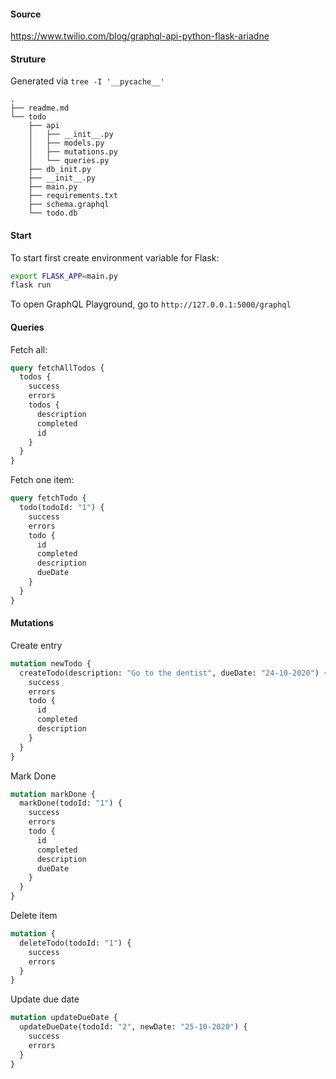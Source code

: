 #### Source

https://www.twilio.com/blog/graphql-api-python-flask-ariadne

#### Struture

Generated via `tree -I '__pycache__'`

```
.
├── readme.md
└── todo
    ├── api
    │   ├── __init__.py
    │   ├── models.py
    │   ├── mutations.py
    │   └── queries.py
    ├── db_init.py
    ├── __init__.py
    ├── main.py
    ├── requirements.txt
    ├── schema.graphql
    └── todo.db
```

#### Start

To start first create environment variable for Flask:

```bash
export FLASK_APP=main.py
flask run
```

To open GraphQL Playground, go to `http://127.0.0.1:5000/graphql`

#### Queries

Fetch all:

```graphql
query fetchAllTodos {
  todos {
    success
    errors
    todos {
      description
      completed
      id
    }
  }
}
```

Fetch one item:

```graphql
query fetchTodo {
  todo(todoId: "1") {
    success
    errors
    todo {
      id
      completed
      description
      dueDate
    }
  }
}
```

#### Mutations

Create entry

```graphql
mutation newTodo {
  createTodo(description: "Go to the dentist", dueDate: "24-10-2020") {
    success
    errors
    todo {
      id
      completed
      description
    }
  }
}
```

Mark Done

```graphql
mutation markDone {
  markDone(todoId: "1") {
    success
    errors
    todo {
      id
      completed
      description
      dueDate
    }
  }
}
```

Delete item

```graphql
mutation {
  deleteTodo(todoId: "1") {
    success
    errors
  }
}
```

Update due date

```graphql
mutation updateDueDate {
  updateDueDate(todoId: "2", newDate: "25-10-2020") {
    success
    errors
  }
}
```

